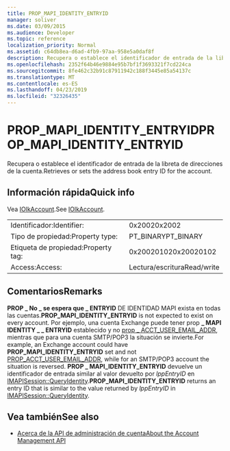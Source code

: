 ```yaml
---
title: PROP_MAPI_IDENTITY_ENTRYID
manager: soliver
ms.date: 03/09/2015
ms.audience: Developer
ms.topic: reference
localization_priority: Normal
ms.assetid: c64db8ea-d6ad-4fb9-97aa-958e5a0daf8f
description: Recupera o establece el identificador de entrada de la libreta de direcciones de la cuenta.
ms.openlocfilehash: 2352f64b46e9884e95b7bf1f3693321f7cd224ca
ms.sourcegitcommit: 8fe462c32b91c87911942c188f3445e85a54137c
ms.translationtype: MT
ms.contentlocale: es-ES
ms.lasthandoff: 04/23/2019
ms.locfileid: "32326435"
---
```

# <a name="prop_mapi_identity_entryid"></a><span data-ttu-id="579e6-103">PROP_MAPI_IDENTITY_ENTRYID</span><span class="sxs-lookup"><span data-stu-id="579e6-103">PROP_MAPI_IDENTITY_ENTRYID</span></span>

<span data-ttu-id="579e6-104">Recupera o establece el identificador de entrada de la libreta de direcciones de la cuenta.</span><span class="sxs-lookup"><span data-stu-id="579e6-104">Retrieves or sets the address book entry ID for the account.</span></span>
  
## <a name="quick-info"></a><span data-ttu-id="579e6-105">Información rápida</span><span class="sxs-lookup"><span data-stu-id="579e6-105">Quick info</span></span>

<span data-ttu-id="579e6-106">Vea [IOlkAccount](iolkaccount.md).</span><span class="sxs-lookup"><span data-stu-id="579e6-106">See [IOlkAccount](iolkaccount.md).</span></span>
  
|||
|:-----|:-----|
|<span data-ttu-id="579e6-107">Identificador:</span><span class="sxs-lookup"><span data-stu-id="579e6-107">Identifier:</span></span>  <br/> |<span data-ttu-id="579e6-108">0x2002</span><span class="sxs-lookup"><span data-stu-id="579e6-108">0x2002</span></span>  <br/> |
|<span data-ttu-id="579e6-109">Tipo de propiedad:</span><span class="sxs-lookup"><span data-stu-id="579e6-109">Property type:</span></span>  <br/> |<span data-ttu-id="579e6-110">PT_BINARY</span><span class="sxs-lookup"><span data-stu-id="579e6-110">PT_BINARY</span></span>  <br/> |
|<span data-ttu-id="579e6-111">Etiqueta de propiedad:</span><span class="sxs-lookup"><span data-stu-id="579e6-111">Property tag:</span></span>  <br/> |<span data-ttu-id="579e6-112">0x20020102</span><span class="sxs-lookup"><span data-stu-id="579e6-112">0x20020102</span></span>  <br/> |
|<span data-ttu-id="579e6-113">Access:</span><span class="sxs-lookup"><span data-stu-id="579e6-113">Access:</span></span>  <br/> |<span data-ttu-id="579e6-114">Lectura/escritura</span><span class="sxs-lookup"><span data-stu-id="579e6-114">Read/write</span></span>  <br/> |
   
## <a name="remarks"></a><span data-ttu-id="579e6-115">Comentarios</span><span class="sxs-lookup"><span data-stu-id="579e6-115">Remarks</span></span>

 <span data-ttu-id="579e6-116">**PROP \_ No \_ se espera que \_ ENTRYID** DE IDENTIDAD MAPI exista en todas las cuentas.</span><span class="sxs-lookup"><span data-stu-id="579e6-116">**PROP\_MAPI\_IDENTITY\_ENTRYID** is not expected to exist on every account.</span></span> <span data-ttu-id="579e6-117">Por ejemplo, una cuenta Exchange puede tener prop **\_ MAPI IDENTITY \_ \_ ENTRYID** establecido y no [prop \_ ACCT_USER_EMAIL_ADDR](prop_acct_user_email_addr.md), mientras que para una cuenta SMTP/POP3 la situación se invierte.</span><span class="sxs-lookup"><span data-stu-id="579e6-117">For example, an Exchange account could have **PROP\_MAPI\_IDENTITY\_ENTRYID** set and not [PROP\_ACCT_USER_EMAIL_ADDR](prop_acct_user_email_addr.md), while for an SMTP/POP3 account the situation is reversed.</span></span> <span data-ttu-id="579e6-118">**PROP \_ MAPI_IDENTITY_ENTRYID** devuelve un identificador de entrada similar al valor devuelto por  _lppEntryID_ en [IMAPISession::QueryIdentity](https://msdn.microsoft.com/library/a2cdda90-5457-49a7-b98c-7273ffe5cbbc%28Office.15%29.aspx).</span><span class="sxs-lookup"><span data-stu-id="579e6-118">**PROP\_MAPI_IDENTITY_ENTRYID** returns an entry ID that is similar to the value returned by  _lppEntryID_ in [IMAPISession::QueryIdentity](https://msdn.microsoft.com/library/a2cdda90-5457-49a7-b98c-7273ffe5cbbc%28Office.15%29.aspx).</span></span> 
  
## <a name="see-also"></a><span data-ttu-id="579e6-119">Vea también</span><span class="sxs-lookup"><span data-stu-id="579e6-119">See also</span></span>

- [<span data-ttu-id="579e6-120">Acerca de la API de administración de cuenta</span><span class="sxs-lookup"><span data-stu-id="579e6-120">About the Account Management API</span></span>](about-the-account-management-api.md)


